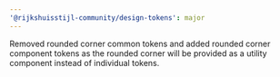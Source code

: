 ```yaml
---
'@rijkshuisstijl-community/design-tokens': major
---
```


Removed rounded corner common tokens and added rounded corner component tokens as the rounded corner will be provided as a utility component instead of individual tokens.
